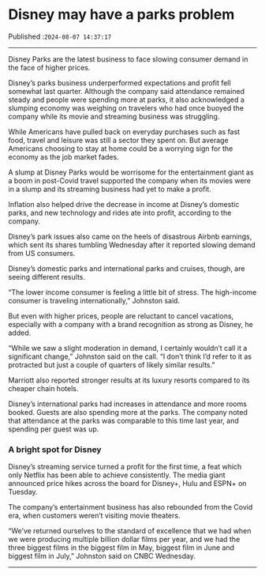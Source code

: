 # Disney may have a parks problem

Published :`2024-08-07 14:37:17`

---

Disney Parks are the latest business to face slowing consumer demand in the face of higher prices.

Disney’s parks business underperformed expectations and profit fell somewhat last quarter. Although the company said attendance remained steady and people were spending more at parks, it also acknowledged a slumping economy was weighing on travelers who had once buoyed the company while its movie and streaming business was struggling.

While Americans have pulled back on everyday purchases such as fast food, travel and leisure was still a sector they spent on. But average Americans choosing to stay at home could be a worrying sign for the economy as the job market fades.

A slump at Disney Parks would be worrisome for the entertainment giant as a boom in post-Covid travel supported the company when its movies were in a slump and its streaming business had yet to make a profit.

Inflation also helped drive the decrease in income at Disney’s domestic parks, and new technology and rides ate into profit, according to the company.

Disney’s park issues also came on the heels of disastrous Airbnb earnings, which sent its shares tumbling Wednesday after it reported slowing demand from US consumers.

Disney’s domestic parks and international parks and cruises, though, are seeing different results.

“The lower income consumer is feeling a little bit of stress. The high-income consumer is traveling internationally,” Johnston said.

But even with higher prices, people are reluctant to cancel vacations, especially with a company with a brand recognition as strong as Disney, he added.

“While we saw a slight moderation in demand, I certainly wouldn’t call it a significant change,” Johnston said on the call. “I don’t think I’d refer to it as protracted but just a couple of quarters of likely similar results.”

Marriott also reported stronger results at its luxury resorts compared to its cheaper chain hotels.

Disney’s international parks had increases in attendance and more rooms booked. Guests are also spending more at the parks. The company noted that attendance at the parks was comparable to this time last year, and spending per guest was up.

### A bright spot for Disney

Disney’s streaming service turned a profit for the first time, a feat which only Netflix has been able to achieve consistently. The media giant announced price hikes across the board for Disney+, Hulu and ESPN+ on Tuesday.

The company’s entertainment business has also rebounded from the Covid era, when customers weren’t visiting movie theaters.

“We’ve returned ourselves to the standard of excellence that we had when we were producing multiple billion dollar films per year, and we had the three biggest films in the biggest film in May, biggest film in June and biggest film in July,” Johnston said on CNBC Wednesday.

---

